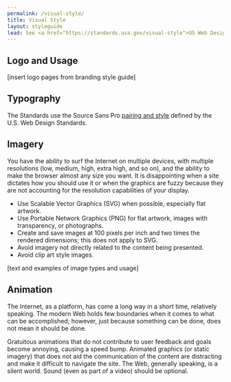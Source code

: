 ```yaml
---
permalink: /visual-style/
title: Visual Style
layout: styleguide
lead: See <a href="https://standards.usa.gov/visual-style">US Web Design Standards</a> for overarching design considerations.
---
```


<h2 class="usa-heading" id="logo-and-usage">Logo and Usage</h2>

[insert logo pages from branding style guide]

<h2 class="usa-heading" id="typography">Typography</h2>

The Standards use the Source Sans Pro [pairing and style](https://playbook.cio.gov/designstandards/visual-style/#pairings) defined by the U.S. Web Design Standards.

<h2 class="usa-heading" id="imagery">Imagery</h2>

You have the ability to surf the Internet on multiple devices, with multiple resolutions (low, medium, high, extra high, and so on), and the ability to make the browser almost any size you want. It is disappointing when a site dictates how you should use it or when the graphics are fuzzy because they are not accounting for the resolution capabilities of your display.

 * Use Scalable Vector Graphics (SVG) when possible, especially flat artwork.
 * Use Portable Network Graphics (PNG) for flat artwork, images with transparency, or photographs.
 * Create and save images at 100 pixels per inch and two times the rendered dimensions; this does not apply to SVG.
 * Avoid imagery not directly related to the content being presented.
 * Avoid clip art style images.

[text and examples of image types and usage]

<h2 class="usa-heading" id="animation">Animation</h2>

The Internet, as a platform, has come a long way in a short time, relatively speaking. The modern Web holds few boundaries when it comes to what can be accomplished; however, just because something can be done, does not mean it should be done.

Gratuitous animations that do not contribute to user feedback and goals become annoying, causing a speed bump. Animated graphics (or static imagery) that does not aid the communication of the content are distracting and make it difficult to navigate the site. The Web, generally speaking, is a silent world.  Sound (even as part of a video) should be optional.
